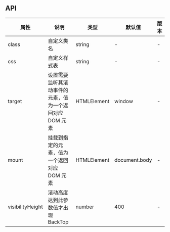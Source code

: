 ## API

| 属性             | 说明                                                    | 类型        | 默认值        | 版本 |
| ---------------- | ------------------------------------------------------- | ----------- | ------------- | ---- |
| class            | 自定义类名                                              | string      | -             | -    |
| css              | 自定义样式表                                            | string      | -             | -    |
| target           | 设置需要监听其滚动事件的元素，值为一个返回对应 DOM 元素 | HTMLElement | window        | -    |
| mount            | 挂载到指定的元素，值为一个返回对应 DOM 元素             | HTMLElement | document.body | -    |
| visibilityHeight | 滚动高度达到此参数值才出现 BackTop                      | number      | 400           | -    |
